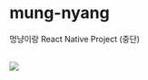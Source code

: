 # mung-nyang
멍냥이랑 React Native Project (중단)

<br>

<img src="https://user-images.githubusercontent.com/57322002/135717549-59963fd7-20ca-4ecd-a472-29b5eeadde5f.gif"/>

